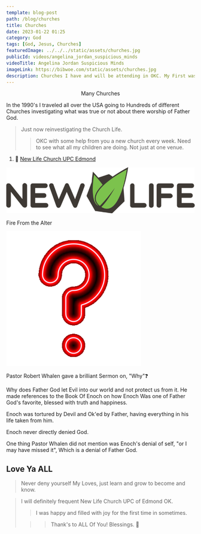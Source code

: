 ```yaml
---
template: blog-post
path: /blog/churches
title: Churches
date: 2023-01-22 01:25
category: God
tags: [God, Jesus, Churches]
featuredImage: ../../../static/assets/churches.jpg
publicId: videos/angelina_jordan_suspicious_minds
videoTitle: Angelina Jordan Suspicious Minds
imageLink: https://bibwoe.com/static/assets/churches.jpg
description: Churches I have and will be attending in OKC. My First was at New Life Church UPC of Edmond OK.
---
```


<Center>Many Churches</Center>

In the 1990's I traveled all over the USA going to Hundreds of different Churches investigating what was true or not about there worship of Father God.

> Just now reinvestigating the Church Life.
>
> > OKC with some help from you a new church every week. Need to see what all my children are doing. Not just at one venue.

1. 🔗 [New Life Church UPC Edmond](https://newlifeupcok.com)

![New Life](../../../static/img/new-life-logo.png)

<LeftText>Fire From the Alter</LeftText>

![Why](../../../static/img/question.png)

Pastor Robert Whalen gave a brilliant Sermon on, "Why"❓

Why does Father God let Evil into our world and not protect us from it. He made references to the Book Of Enoch on how Enoch Was one of Father God's favorite, blessed with truth and happiness.

Enoch was tortured by Devil and Ok'ed by Father, having everything in his life taken from him.

Enoch never directly denied God. 

One thing Pastor Whalen did not mention was Enoch's denial of self, "or I may have missed it", Which is a denial of Father God.

## Love Ya ALL

> Never deny yourself My Loves, just learn and grow to become and know.

> I will definitely frequent New Life Church UPC of Edmond OK. 
>
> > I was happy and filled with joy for the first time in sometimes.
>
> > > Thank's to ALL Of You! Blessings. 🙏

<WavyHr className="mt-1 mb-1 text-fuchsia-600" />
